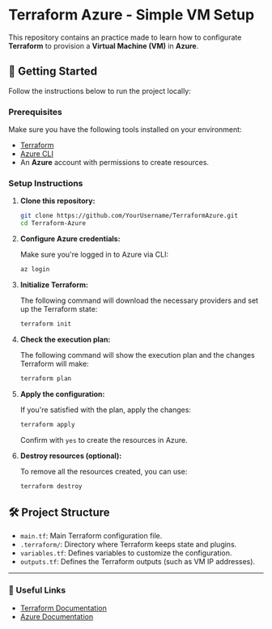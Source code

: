 # Terraform Azure - Simple VM Setup

This repository contains an practice made to learn how to configurate **Terraform** to provision a **Virtual Machine (VM)** in **Azure**.

## 🚀 Getting Started

Follow the instructions below to run the project locally:

### Prerequisites

Make sure you have the following tools installed on your environment:

- [Terraform](https://www.terraform.io/downloads.html)
- [Azure CLI](https://docs.microsoft.com/en-us/cli/azure/install-azure-cli)
- An **Azure** account with permissions to create resources.

### Setup Instructions

1. **Clone this repository:**

    ```bash
    git clone https://github.com/YourUsername/TerraformAzure.git
    cd Terraform-Azure
    ```

2. **Configure Azure credentials:**

    Make sure you're logged in to Azure via CLI:

    ```bash
    az login
    ```

3. **Initialize Terraform:**

    The following command will download the necessary providers and set up the Terraform state:

    ```bash
    terraform init
    ```

4. **Check the execution plan:**

    The following command will show the execution plan and the changes Terraform will make:

    ```bash
    terraform plan
    ```

5. **Apply the configuration:**

    If you're satisfied with the plan, apply the changes:

    ```bash
    terraform apply
    ```

    Confirm with `yes` to create the resources in Azure.

6. **Destroy resources (optional):**

    To remove all the resources created, you can use:

    ```bash
    terraform destroy
    ```

## 🛠️ Project Structure

- `main.tf`: Main Terraform configuration file.
- `.terraform/`: Directory where Terraform keeps state and plugins.
- `variables.tf`: Defines variables to customize the configuration.
- `outputs.tf`: Defines the Terraform outputs (such as VM IP addresses).

---

### 🔗 Useful Links

- [Terraform Documentation](https://www.terraform.io/docs)
- [Azure Documentation](https://docs.microsoft.com/en-us/azure/)
